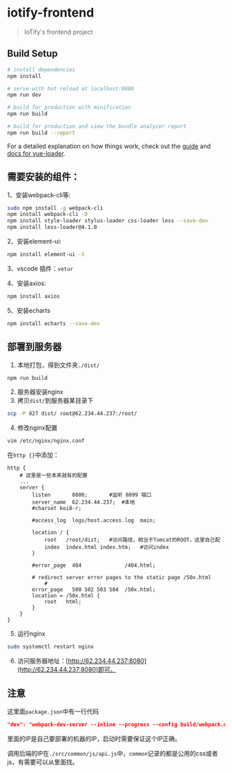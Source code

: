 # iotify-frontend

> IoTify's frontend project

## Build Setup

``` bash
# install dependencies
npm install

# serve with hot reload at localhost:8080
npm run dev

# build for production with minification
npm run build

# build for production and view the bundle analyzer report
npm run build --report
```

For a detailed explanation on how things work, check out the [guide](http://vuejs-templates.github.io/webpack/) and [docs for vue-loader](http://vuejs.github.io/vue-loader).

## 需要安装的组件：

1、安装webpack-cli等:
``` bash
sudo npm install -g webpack-cli
npm install webpack-cli -D
npm install style-loader stylus-loader css-loader less --save-dev
npm install less-loader@4.1.0
```
2、安装element-ui:
``` bash
npm install element-ui -S
```
3、vscode 插件：`vetur`

4、安装axios:
``` bash
npm install axios
```
5、安装echarts
```bash
npm install echarts --save-dev
```
## 部署到服务器
1. 本地打包，得到文件夹`./dist/`
```bash
npm run build
```
2. 服务器安装nginx
3. 拷贝`dist/`到服务器某目录下
```bash
scp -P 827 dist/ root@62.234.44.237:/root/
```
4. 修改nginx配置
```bash
vim /etc/nginx/nginx.conf
```
在`http {}`中添加：
```
http {
    # 这里是一些本来就有的配置
    ...
    server {
        listen       8080;       #监听 8099 端口
        server_name  62.234.44.237;  #本地
        #charset koi8-r;

        #access_log  logs/host.access.log  main;

        location / {
            root   /root/dist;   #访问路径，相当于Tomcat的ROOT，这里自己配
            index  index.html index.htm;   #访问index
        }

        #error_page  404              /404.html;

        # redirect server error pages to the static page /50x.html
            #
        error_page   500 502 503 504  /50x.html;
        location = /50x.html {
            root   html;
        }
    }
}
```
5. 运行nginx
```bash
sudo systemctl restart nginx
```
6. 访问服务器地址：[http://62.234.44.237:8080](http://62.234.44.237:8080)即可。

## 注意
这里面`package.json`中有一行代码
``` json
"dev": "webpack-dev-server --inline --progress --config build/webpack.dev.conf.js --host 183.173.120.249",
```
里面的IP是自己要部署的机器的IP，启动时需要保证这个IP正确。

调用后端的IP在`./src/common/js/api.js`中，`common`记录的都是公用的css或者js，有需要可以从里面找。